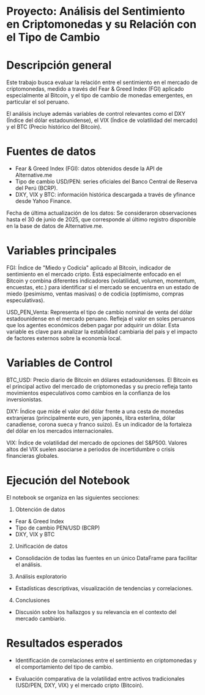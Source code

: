 # Proyecto: Análisis del Sentimiento en Criptomonedas y su Relación con el Tipo de Cambio

# Descripción general
Este trabajo busca evaluar la relación entre el sentimiento en el mercado de criptomonedas, medido a través del Fear & Greed Index (FGI) aplicado especialmente al Bitcoin, y el tipo de cambio de monedas emergentes, en particular el sol peruano.

El análisis incluye además variables de control relevantes como el DXY (Índice del dólar estadounidense), el VIX (Índice de volatilidad del mercado) y el BTC (Precio histórico del Bitcoin).

# Fuentes de datos

- Fear & Greed Index (FGI): datos obtenidos desde la API de Alternative.me
- Tipo de cambio USD/PEN: series oficiales del Banco Central de Reserva del Perú (BCRP).
- DXY, VIX y BTC: información histórica descargada a través de yfinance desde Yahoo Finance.

Fecha de última actualización de los datos: Se consideraron observaciones hasta el 30 de junio de 2025, que corresponde al último registro disponible en la base de datos de Alternative.me.

# Variables principales

FGI: Índice de "Miedo y Codicia" aplicado al Bitcoin, indicador de sentimiento en el mercado cripto. Está especialmente enfocado en el Bitcoin y combina diferentes indicadores (volatilidad, volumen, momentum, encuestas, etc.) para identificar si el mercado se encuentra en un estado de miedo (pesimismo, ventas masivas) o de codicia (optimismo, compras especulativas).

USD_PEN_Venta: Representa el tipo de cambio nominal de venta del dólar estadounidense en el mercado peruano. Refleja el valor en soles peruanos que los agentes económicos deben pagar por adquirir un dólar. Esta variable es clave para analizar la estabilidad cambiaria del país y el impacto de factores externos sobre la economía local.

# Variables de Control

BTC_USD: Precio diario de Bitcoin en dólares estadounidenses. El Bitcoin es el principal activo del mercado de criptomonedas y su precio refleja tanto movimientos especulativos como cambios en la confianza de los inversionistas.

DXY: Índice que mide el valor del dólar frente a una cesta de monedas extranjeras (principalmente euro, yen japonés, libra esterlina, dólar canadiense, corona sueca y franco suizo). Es un indicador de la fortaleza del dólar en los mercados internacionales.

VIX: Índice de volatilidad del mercado de opciones del S&P500. Valores altos del VIX suelen asociarse a periodos de incertidumbre o crisis financieras globales.

# Ejecución del Notebook

El notebook se organiza en las siguientes secciones:

1. Obtención de datos

- Fear & Greed Index
- Tipo de cambio PEN/USD (BCRP)
- DXY, VIX y BTC

2. Unificación de datos
   
- Consolidación de todas las fuentes en un único DataFrame para facilitar el análisis.

3. Análisis exploratorio
   
- Estadísticas descriptivas, visualización de tendencias y correlaciones.

4. Conclusiones
   
- Discusión sobre los hallazgos y su relevancia en el contexto del mercado cambiario.

# Resultados esperados

- Identificación de correlaciones entre el sentimiento en criptomonedas y el comportamiento del tipo de cambio.

- Evaluación comparativa de la volatilidad entre activos tradicionales (USD/PEN, DXY, VIX) y el mercado cripto (Bitcoin).


